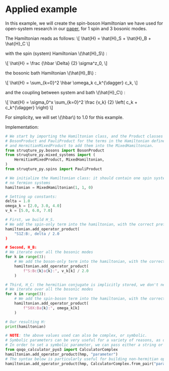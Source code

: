 # Applied example

In this example, we will create the spin-boson Hamiltonian we have used for open-system research in our [paper](https://arxiv.org/abs/2210.12138), for 1 spin and 3 bosonic modes.

The Hamiltonian reads as follows:
\\[
    \hat{H} = \hat{H}_S + \hat{H}_B + \hat{H}_C
\\]

with the spin (system) Hamiltonian \\(\hat{H}_S\\) :

\\[
    \hat{H} = \frac {\hbar \Delta} {2} \sigma^z_0,
\\]

the bosonic bath Hamiltonian \\(\hat{H}_B\\) :

\\[ 
    \hat{H} = \sum_{k=0}^2 \hbar \omega_k c_k^{\dagger} c_k,
\\]

and the coupling between system and bath \\(\hat{H}_C\\) :

\\[ 
    \hat{H} = \sigma_0^x \sum_{k=0}^2 \frac {v_k} {2} \left( c_k + c_k^{\dagger} \right)
\\]

For simplicity, we will set \\(\hbar\\) to 1.0 for this example.

Implementation:
```python
# We start by importing the Hamiltonian class, and the Product classes we will need:
# BosonProduct and PauliProduct for the terms in the Hamiltonian defined above,
# and HermitianMixedProduct to add them into the MixedHamiltonian.
from struqture_py.bosons import BosonProduct
from struqture_py.mixed_systems import (
    HermitianMixedProduct, MixedHamiltonian,
)
from struqture_py.spins import PauliProduct

# We initialize the Hamiltonian class: it should contain one spin system and one boson system, but
# no fermion systems
hamiltonian = MixedHamiltonian(1, 1, 0)

# Setting up constants:
delta = 1.0
omega_k = [2.0, 3.0, 4.0]
v_k = [5.0, 6.0, 7.0]

# First, we build H_S.
# We add the spin-only term into the hamiltonian, with the correct prefactor
hamiltonian.add_operator_product(
    "S1Z:B:, delta / 2.0
)

# Second, H_B:
# We iterate over all the bosonic modes
for k in range(3):
    # We add the boson-only term into the hamiltonian, with the correct prefactor
    hamiltonian.add_operator_product(
        f"S:Bc{k}a{k}:", v_k[k] / 2.0
    )

# Third, H_C: the hermitian conjugate is implicitly stored, we don't need to add it manually
# We iterate over all the bosonic modes
for k in range(3):
    # We add the spin-boson term into the hamiltonian, with the correct prefactor
    hamiltonian.add_operator_product(
        f"S0X:Ba{k}:", omega_k[k]
    )

# Our resulting H:
print(hamiltonian)

# NOTE: the above values used can also be complex, or symbolic.
# Symbolic parameters can be very useful for a variety of reasons, as detailed in the introduction. 
# In order to set a symbolic parameter, we can pass either a string or use the `qoqo_calculator_pyo3` package:
from qoqo_calculator_pyo3 import CalculatorComplex
hamiltonian.add_operator_product(hmp, "parameter")
# The syntax below is particularly useful for building non-hermitian operators, such as MixedOperators, as the imaginary part can then be non-zero
hamiltonian.add_operator_product(hmp, CalculatorComplex.from_pair("parameter", 0.0))
```
